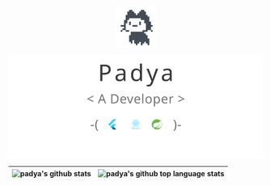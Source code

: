 <p align="center">
  <picture>
    <img src="./images/mona.gif" alt="flutter" width="80" height="80"/>
  </picture>
</p>
<p align="center">
  <picture>
    <source media="(prefers-color-scheme: dark)" srcset="./images/profile.dark.svg" />
    <img src="./images/profile.light.svg" alt="Padya" />
  </picture>
</p>


| <img align="center" src="https://github-readme-stats.vercel.app/api?username=dattatreyareddy&show_icons=true&include_all_commits=true&theme=buefy&hide_border=true" alt="padya's github stats" height="160px" /> | <img align="center" src="https://github-readme-stats.vercel.app/api/top-langs/?username=dattatreyareddy&layout=donut&theme=buefy&hide_border=true" height="160px"  alt="padya's github top language stats" /> |
| ------------- | ------------- |
